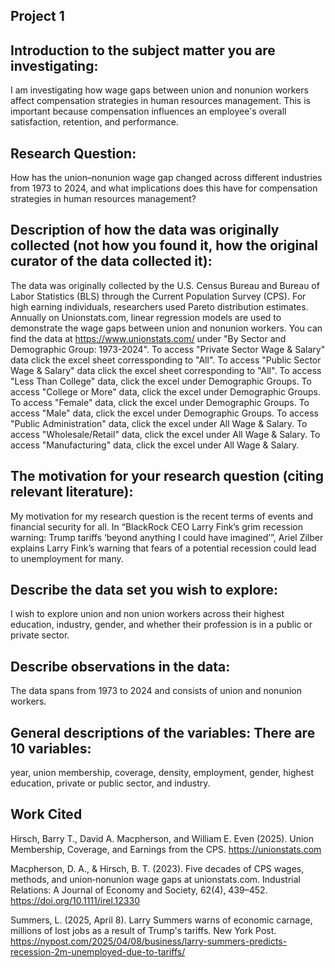 ## Project 1 

## Introduction to the subject matter you are investigating: 
I am investigating how wage gaps between union and nonunion workers affect compensation strategies in human resources management. This is important because compensation influences an employee's overall satisfaction, retention, and performance.

## Research Question: 
How has the union–nonunion wage gap changed across different industries from 1973 to 2024, and what implications does this have for compensation strategies in human resources management?

## Description of how the data was originally collected (not how you found it, how the original curator of the data collected it): 
The data was originally collected by the U.S. Census Bureau and Bureau of Labor Statistics (BLS) through the Current Population Survey (CPS). For high earning individuals, researchers used Pareto distribution estimates. Annually on Unionstats.com, linear regression models are used to demonstrate the wage gaps between union and nonunion workers. You can find the data at https://www.unionstats.com/ under "By Sector and Demographic Group: 1973-2024". To access "Private Sector Wage & Salary" data click the excel sheet corressponding to "All". To access "Public Sector Wage & Salary" data click the excel sheet corresponding to "All". To access "Less Than College" data, click the excel under Demographic Groups. To access "College or More" data, click the excel under Demographic Groups. To access "Female" data, click the excel under Demographic Groups. To access "Male" data, click the excel under Demographic Groups. To access "Public Administration" data, click the excel under All Wage & Salary. To access "Wholesale/Retail" data, click the excel under All Wage & Salary. To access "Manufacturing" data, click the excel under All Wage & Salary.

## The motivation for your research question (citing relevant literature): 
My motivation for my research question is the recent terms of events and financial security for all. In “BlackRock CEO Larry Fink’s grim recession warning: Trump tariffs ‘beyond anything I could have imagined’”, Ariel Zilber explains Larry Fink’s warning that fears of a potential recession could lead to unemployment for many.

## Describe the data set you wish to explore: 
I wish to explore union and non union workers across their highest education, industry, gender, and whether their profession is in a public or private sector.

## Describe observations in the data: 
The data spans from 1973 to 2024 and consists of union and nonunion workers.

## General descriptions of the variables: There are 10 variables: 
year, union membership, coverage, density, employment, gender, highest education, private or public sector, and industry.

## Work Cited

Hirsch, Barry T., David A. Macpherson, and William E. Even (2025).  Union Membership, Coverage, and Earnings from the CPS. https://unionstats.com

Macpherson, D. A., & Hirsch, B. T. (2023). Five decades of CPS wages, methods, and union‐nonunion wage gaps at unionstats.com. Industrial Relations: A Journal of Economy and Society, 62(4), 439–452. https://doi.org/10.1111/irel.12330 

Summers, L. (2025, April 8). Larry Summers warns of economic carnage, millions of lost jobs as a result of Trump's tariffs. New York Post. https://nypost.com/2025/04/08/business/larry-summers-predicts-recession-2m-unemployed-due-to-tariffs/​
